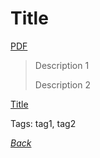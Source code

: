 # Title

[PDF](../docs/pdf.pdf)

> Description 1
> 
> Description 2

[Title](https://www.info-site.com/doc)

Tags: tag1, tag2

[_Back_](README.md)
